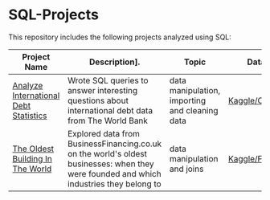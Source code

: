 # SQL-Projects
This repository includes the following projects analyzed using SQL:

Project Name  | Description].   |  Topic   |  Dataset Source
------------- | ------------- | ------------------ | ------------------
[Analyze International Debt Statistics](https://github.com/kamararichards/SQL-Portfolio-Projects/tree/main/Analyze_International_Debt_Statistics)  | Wrote SQL queries to answer interesting questions about international debt data from The World Bank  | data manipulation, importing and cleaning data | [Kaggle/CC_Approval](https://www.kaggle.com/datasets/caesarmario/application-data)
[The Oldest Building In The World](https://github.com/kamararichards/SQL-Portfolio-Projects/tree/main/The_Oldest_Building_In_The_World_2)  | Explored data from BusinessFinancing.co.uk on the world's oldest businesses: when they were founded and which industries they belong to | data manipulation and joins | [Kaggle/Famous_Paintings](https://www.kaggle.com/datasets/mexwell/famous-paintings)
